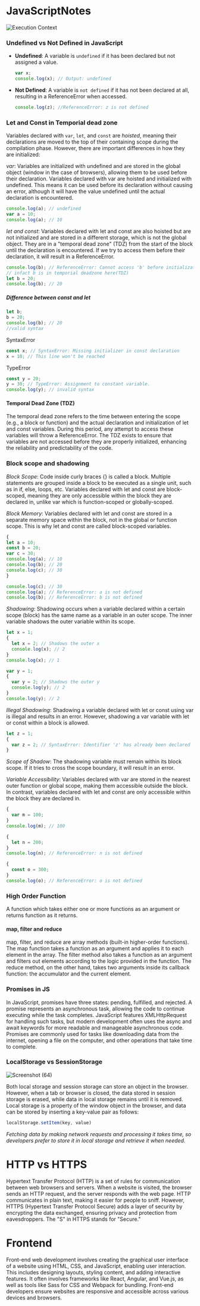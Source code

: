 # JavaScriptNotes


![Execution Context](https://github.com/bitscurrent/JavaScriptNotes/assets/150729849/f52ea4b1-7975-43c8-b5aa-07b030a8d250)


### Undefined vs Not Defined in JavaScript

- **Undefined**: A variable is `undefined` if it has been declared but not assigned a value.
  ```javascript
  var x;
  console.log(x); // Output: undefined
  ```
- **Not Defined**: A variable is `not defined` if it has not been declared at all, resulting in a ReferenceError when accessed.
  ```javascript
  console.log(z); //ReferenceError: z is not defined
  ```
### Let and Const in Temporial dead zone
Variables declared with `var`, `let`, and `const` are _hoisted_, meaning their declarations are moved to the top of their containing scope during the compilation phase. However, there are important differences in how they are initialized:

_var_: Variables are initialized with undefined and are stored in the global object (window in the case of browsers), allowing them to be used before their declaration.  Variables declared with var are hoisted and initialized with undefined. This means it can be used before its declaration without causing an error, although it will have the value undefined until the actual declaration is encountered.
  ```javascript
  console.log(a); // undefined
  var a = 10;
  console.log(a); // 10
  ```
_let and const_: Variables declared with let and const are also hoisted but are not initialized and are stored in a different storage, which is not the global object. They are in a "temporal dead zone" (TDZ) from the start of the block until the declaration is encountered. If we try to access them before their declaration, it will result in a ReferenceError.
  ```javascript
  console.log(b); // ReferenceError: Cannot access 'b' before initialization
  // infact b is in temporial deadzone here(TDZ)
  let b = 20;
  console.log(b); // 20
  ```
##### Difference between const and let
  ```javascript
  let b;
  b = 20;
  console.log(b); // 20
  //valid syntax
  ```
SyntaxError
  ```javascript
  const x; // SyntaxError: Missing initializer in const declaration
  x = 10; // This line won't be reached
  ```
TypeError
  ```javascript
  const y = 20;
  y = 30; // TypeError: Assignment to constant variable.
  console.log(y); // invalid syntax
  ```

#### Temporal Dead Zone (TDZ)
The temporal dead zone refers to the time between entering the scope (e.g., a block or function) and the actual declaration and initialization of let and const variables. During this period, any attempt to access these variables will throw a ReferenceError. The TDZ exists to ensure that variables are not accessed before they are properly initialized, enhancing the reliability and predictability of the code.

### Block scope and shadowing
_Block Scope_: Code inside curly braces {} is called a block. Multiple statements are grouped inside a block to be executed as a single unit, such as in if, else, loops, etc. Variables declared with let and const are block-scoped, meaning they are only accessible within the block they are declared in, unlike var which is function-scoped or globally-scoped.

_Block Memory_: Variables declared with let and const are stored in a separate memory space within the block, not in the global or function scope. This is why let and const are called block-scoped variables.
  ```javascript
  {
  let a = 10;
  const b = 20;
  var c = 30;
  console.log(a); // 10
  console.log(b); // 20
  console.log(c); // 30
  }

  console.log(c); // 30
  console.log(a); // ReferenceError: a is not defined
  console.log(b); // ReferenceError: b is not defined
  ```
_Shadowing_: Shadowing occurs when a variable declared within a certain scope (block) has the same name as a variable in an outer scope. The inner variable shadows the outer variable within its scope.
  ```javascript
  let x = 1;
  {
    let x = 2; // Shadows the outer x
    console.log(x); // 2
  }
  console.log(x); // 1
  
  var y = 1;
  {
    var y = 2; // Shadows the outer y
    console.log(y); // 2
  }
  console.log(y); // 2
  ```

_Illegal Shadowing_: Shadowing a variable declared with let or const using var is illegal and results in an error. However, shadowing a var variable with let or const within a block is allowed.

  ```javascript
  let z = 1;
  {
    var z = 2; // SyntaxError: Identifier 'z' has already been declared
  }
  ```
_Scope of Shadow_: The shadowing variable must remain within its block scope. If it tries to cross the scope boundary, it will result in an error.

_Variable Accessibility_: Variables declared with var are stored in the nearest outer function or global scope, making them accessible outside the block. In contrast, variables declared with let and const are only accessible within the block they are declared in. 

  ```javascript
  {
    var m = 100;
  }
  console.log(m); // 100
  
  {
    let n = 200;
  }
  console.log(n); // ReferenceError: n is not defined
  
  {
    const o = 300;
  }
  console.log(o); // ReferenceError: o is not defined
  ```
### High Order Function
A function which takes either one or more functions as an argument or returns function as it returns.

#### map, filter and reduce 
map, filter, and reduce are array methods (built-in higher-order functions). The map function takes a function as an argument and applies it to each element in the array. The filter method also takes a function as an argument and filters out elements according to the logic provided in the function. The reduce method, on the other hand, takes two arguments inside its callback function: the accumulator and the current element.

### Promises in JS
In JavaScript, promises have three states: pending, fulfilled, and rejected. A promise represents an asynchronous task, allowing the code to continue executing while the task completes. JavaScript features XMLHttpRequest for handling such tasks, but modern development often uses the async and await keywords for more readable and manageable asynchronous code. Promises are commonly used for tasks like downloading data from the internet, opening a file on the computer, and other operations that take time to complete.

### LocalStorage vs SessionStorage
![Screenshot (64)](https://github.com/bitscurrent/JavaScriptNotes/assets/150729849/637b3033-1b61-4593-8d41-cb48e79bf093)

Both local storage and session storage can store an object in the browser. However, when a tab or browser is closed, the data stored in session storage is erased, while data in local storage remains until it is removed. Local storage is a property of the window object in the browser, and data can be stored by inserting a key-value pair as follows: 
  ```javascript
  localStorage.setItem(key, value)
  ```
_Fetching data by making network requests and processing it takes time, so developers prefer to store it in local storage and retrieve it when needed._

# HTTP vs HTTPS
Hypertext Transfer Protocol (HTTP) is a set of rules for communication between web browsers and servers. When a website is visited, the browser sends an HTTP request, and the server responds with the web page. HTTP communicates in plain text, making it easier for people to sniff. However, HTTPS (Hypertext Transfer Protocol Secure) adds a layer of security by encrypting the data exchanged, ensuring privacy and protection from eavesdroppers. The "S" in HTTPS stands for "Secure."

# Frontend
Front-end web development involves creating the graphical user interface of a website using HTML, CSS, and JavaScript, enabling user interaction. This includes designing layouts, styling content, and adding interactive features. It often involves frameworks like React, Angular, and Vue.js, as well as tools like Sass for CSS and Webpack for bundling. Front-end developers ensure websites are responsive and accessible across various devices and browsers.
